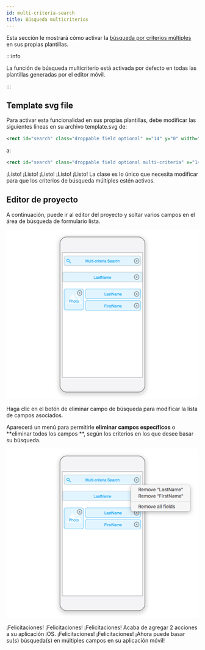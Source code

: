 ```yaml
---
id: multi-criteria-search
title: Búsqueda multicriterios
---
```



Esta sección le mostrará cómo activar la [búsqueda por criterios múltiples](../../project-definition/forms#multi-criteria-search) en sus propias plantillas.

:::info

La función de búsqueda multicriterio está activada por defecto en todas las plantillas generadas por el editor móvil.

:::

## Template svg file

Para activar esta funcionalidad en sus propias plantillas, debe modificar las siguientes líneas en su archivo template.svg de:

```xml
<rect id="search" class="droppable field optional" x="14" y="0" width="238" height="30" stroke-dasharray="5,2" ios:type="0,1,2,4,8,9,11,25,35" ios:bind="searchableField"/>

```

a:

```xml
<rect id="search" class="droppable field optional multi-criteria" x="14" y="0" width="238" height="30" stroke-dasharray="5,2" ios:type="0,1,2,4,8,9,11,25,35" ios:bind="searchableField"/>

```

¡Listo! ¡Listo! ¡Listo! ¡Listo! ¡Listo! La clase es lo único que necesita modificar para que los criterios de búsqueda múltiples estén activos.

## Editor de proyecto

A continuación, puede ir al editor del proyecto y soltar varios campos en el área de búsqueda de formulario lista.

![Multi-criteria search in the project editor](img/multi-criteria-search-forms-section.png)

Haga clic en el botón de eliminar campo de búsqueda para modificar la lista de campos asociados.

Aparecerá un menú para permitirle **eliminar campos específicos** o **eliminar todos los campos **, según los criterios en los que desee basar su búsqueda.

![Modify Multi-criteria search fields](img/multi-criteria-search-forms-section-remove-fields.png)

¡Felicitaciones! ¡Felicitaciones! ¡Felicitaciones! Acaba de agregar 2 acciones a su aplicación iOS. ¡Felicitaciones! ¡Felicitaciones! ¡Ahora puede basar su(s) búsqueda(s) en múltiples campos en su aplicación móvil!
